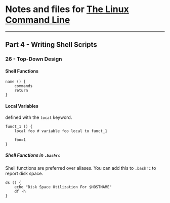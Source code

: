 # Notes and files for [The Linux Command Line](http://linuxcommand.org/tlcl.php)

***

## Part 4 - Writing Shell Scripts

### 26 - Top-Down Design

#### Shell Functions

    name () {
        commands
        return
    }

#### Local Variables
defined with the `local` keyword.

    funct_1 () {
        local foo # variable foo local to funct_1
        
        foo=1
    }
    
##### Shell Functions in `.bashrc`

Shell functions are preferred over aliases.
You can add this to `.bashrc` to report disk space.

    ds () {
        echo "Disk Space Utilization For $HOSTNAME"
        df -h
    }


